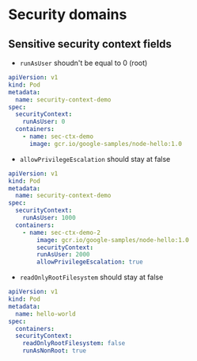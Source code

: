 # Security domains

## Sensitive security context fields

* `runAsUser` shoudn't be equal to 0 (root)

```yaml
apiVersion: v1
kind: Pod
metadata:
  name: security-context-demo
spec:
  securityContext:
    runAsUser: 0
  containers:
    - name: sec-ctx-demo
      image: gcr.io/google-samples/node-hello:1.0
```

* `allowPrivilegeEscalation` should stay at false

```yaml
apiVersion: v1
kind: Pod
metadata:
  name: security-context-demo
spec:
  securityContext:
    runAsUser: 1000
  containers:
    - name: sec-ctx-demo-2
        image: gcr.io/google-samples/node-hello:1.0
        securityContext:
        runAsUser: 2000
        allowPrivilegeEscalation: true
```

* `readOnlyRootFilesystem` should stay at false

```yaml
apiVersion: v1  
kind: Pod  
metadata:  
  name: hello-world  
spec:  
  containers:  
  securityContext:  
    readOnlyRootFilesystem: false
    runAsNonRoot: true
```
